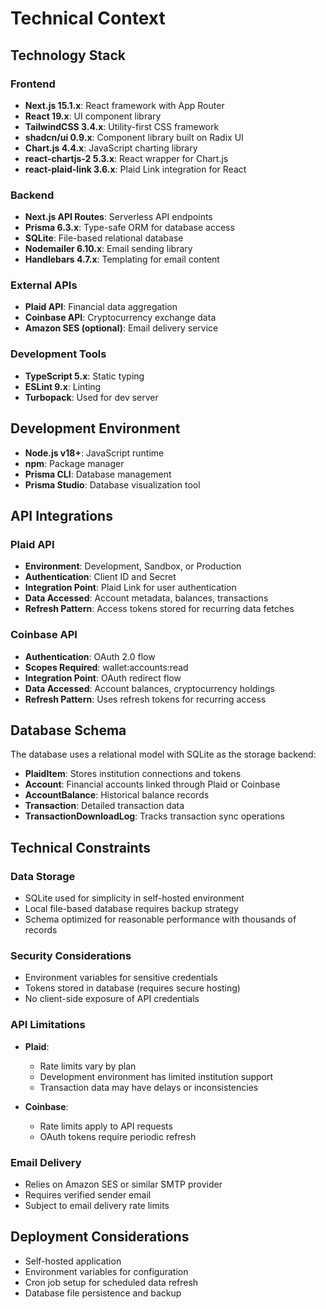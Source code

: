 # Technical Context

## Technology Stack

### Frontend
- **Next.js 15.1.x**: React framework with App Router
- **React 19.x**: UI component library
- **TailwindCSS 3.4.x**: Utility-first CSS framework
- **shadcn/ui 0.9.x**: Component library built on Radix UI
- **Chart.js 4.4.x**: JavaScript charting library
- **react-chartjs-2 5.3.x**: React wrapper for Chart.js
- **react-plaid-link 3.6.x**: Plaid Link integration for React

### Backend
- **Next.js API Routes**: Serverless API endpoints
- **Prisma 6.3.x**: Type-safe ORM for database access
- **SQLite**: File-based relational database
- **Nodemailer 6.10.x**: Email sending library
- **Handlebars 4.7.x**: Templating for email content

### External APIs
- **Plaid API**: Financial data aggregation
- **Coinbase API**: Cryptocurrency exchange data
- **Amazon SES (optional)**: Email delivery service

### Development Tools
- **TypeScript 5.x**: Static typing
- **ESLint 9.x**: Linting
- **Turbopack**: Used for dev server

## Development Environment
- **Node.js v18+**: JavaScript runtime
- **npm**: Package manager
- **Prisma CLI**: Database management
- **Prisma Studio**: Database visualization tool

## API Integrations

### Plaid API
- **Environment**: Development, Sandbox, or Production
- **Authentication**: Client ID and Secret
- **Integration Point**: Plaid Link for user authentication
- **Data Accessed**: Account metadata, balances, transactions
- **Refresh Pattern**: Access tokens stored for recurring data fetches

### Coinbase API
- **Authentication**: OAuth 2.0 flow
- **Scopes Required**: wallet:accounts:read
- **Integration Point**: OAuth redirect flow
- **Data Accessed**: Account balances, cryptocurrency holdings
- **Refresh Pattern**: Uses refresh tokens for recurring access

## Database Schema
The database uses a relational model with SQLite as the storage backend:

- **PlaidItem**: Stores institution connections and tokens
- **Account**: Financial accounts linked through Plaid or Coinbase
- **AccountBalance**: Historical balance records
- **Transaction**: Detailed transaction data
- **TransactionDownloadLog**: Tracks transaction sync operations

## Technical Constraints

### Data Storage
- SQLite used for simplicity in self-hosted environment
- Local file-based database requires backup strategy
- Schema optimized for reasonable performance with thousands of records

### Security Considerations
- Environment variables for sensitive credentials
- Tokens stored in database (requires secure hosting)
- No client-side exposure of API credentials

### API Limitations
- **Plaid**:
  - Rate limits vary by plan
  - Development environment has limited institution support
  - Transaction data may have delays or inconsistencies
  
- **Coinbase**:
  - Rate limits apply to API requests
  - OAuth tokens require periodic refresh

### Email Delivery
- Relies on Amazon SES or similar SMTP provider
- Requires verified sender email
- Subject to email delivery rate limits

## Deployment Considerations
- Self-hosted application
- Environment variables for configuration
- Cron job setup for scheduled data refresh
- Database file persistence and backup 